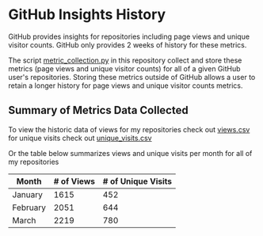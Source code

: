 # GitHub Insights History
 
GitHub provides insights for repositories including page views and unique visitor counts. GitHub only provides 2 weeks of history for these metrics. 

The script [metric_collection.py](https://github.com/ev2900/GitHub_Insigths_History/blob/main/Metric_Collection/metric_collection.py) in this repository collect and store these metrics (page views and unique visitor counts) for all of a given GitHub user's repositories. Storing these metrics outside of GitHub allows a user to retain a longer history for page views and unique visitor counts metrics.

## Summary of Metrics Data Collected

To view the historic data of views for my repositories check out [views.csv](https://github.com/ev2900/GitHub_Insigths_History/blob/main/Metric_Collection/Metric_Data/views.csv) for unique visits check out [unique_visits.csv](https://github.com/ev2900/GitHub_Insigths_History/blob/main/Metric_Collection/Metric_Data/unique_visits.csv)

Or the table below summarizes views and unique visits per month for all of my repositories
 
| Month       | # of Views  | # of Unique Visits   |
| ----------- | ----------- | -------------------- |
| January     | 1615        | 452                  |
| February    | 2051        | 644                  |
| March       | 2219        | 780                  |
